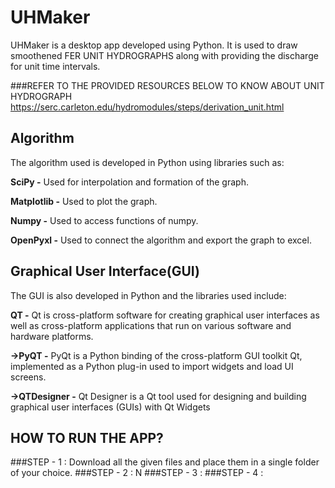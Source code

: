 # UHMaker
UHMaker is a desktop app developed using Python. It is used to draw smoothened FER UNIT HYDROGRAPHS along with providing the discharge for unit time intervals.

###REFER TO THE PROVIDED RESOURCES BELOW TO KNOW ABOUT UNIT HYDROGRAPH
https://serc.carleton.edu/hydromodules/steps/derivation_unit.html


## Algorithm
The algorithm used is developed in Python using libraries such as:

**SciPy -** Used for interpolation and formation of the graph.

**Matplotlib -** Used to plot the graph.

**Numpy -** Used to access functions of numpy.

**OpenPyxl -** Used to connect the algorithm and export the graph to excel.

## Graphical User Interface(GUI)
The GUI is also developed in Python and the libraries used include:

**QT -** Qt is cross-platform software for creating graphical user interfaces as well as cross-platform applications that run on various software and hardware platforms.

**->PyQT -** PyQt is a Python binding of the cross-platform GUI toolkit Qt, implemented as a Python plug-in used to import widgets and load UI screens. 

**->QTDesigner -** Qt Designer is a Qt tool used for designing and building graphical user interfaces (GUIs) with Qt Widgets

## HOW TO RUN THE APP?
###STEP - 1 : Download all the given files and place them in a single folder of your choice.
###STEP - 2 : N
###STEP - 3 : 
###STEP - 4 : 




